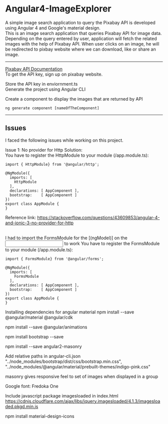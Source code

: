 # Angular4-ImageExplorer
A simple image search application to query the Pixabay API is developed using Angular 4 and Google's material design. 
<br>
This is an image search application that queries Pixabay API for image data. Depending on the query entered by user, application will fetch the related images with the help of Pixabay API. When user clicks on an image, he will be redirected to pixbay website where we can download, like or share an image.
<br>
<hr>
<a href="https://pixabay.com/api/docs/">Pixabay API Documentation</a>
<br>
To get the API key, sign up on pixabay website.

Store the API key in enviornment.ts
<br>
Generate the project using Angular CLI

Create a component to display the images that are returned by API

```
ng generate component [nameOfTheComponent]
```

<hr>
<h2>Issues</h2>
I faced the following issues while working on this project.

Issue 1: No provider for Http
Solution: <br>
You have to register the HttpModule to your module (/app.module.ts):

```
import { HttpModule} from '@angular/http';

@NgModule({
  imports: [
    HttpModule
  ],
  declarations: [ AppComponent ],
  bootstrap:    [ AppComponent ]
})
export class AppModule {
}
```

Reference link: https://stackoverflow.com/questions/43609853/angular-4-and-ionic-3-no-provider-for-http

<br>
 I had to import the FormsModule for the [(ngModel)] on the <input> to work
 You have to register the FormsModule to your module (/app.module.ts):

```
import { FormsModule} from '@angular/forms';

@NgModule({
  imports: [
    FormsModule
  ],
  declarations: [ AppComponent ],
  bootstrap:    [ AppComponent ]
})
export class AppModule {
}
```

Installing dependencies for angular material
npm install --save @angular/material @angular/cdk

npm install --save @angular/animations

npm install bootstrap --save

npm install --save angular2-masonry

Add relative paths in angular-cli.json
"../node_modules/bootstrap/dist/css/bootstrap.min.css",
        "../node_modules/@angular/material/prebuilt-themes/indigo-pink.css"

masonry gives responsive feel to set of images when displayed in a group

Google font: Fredoka One
<link href="https://fonts.googleapis.com/css?family=Fredoka+One" rel="stylesheet">

Include javascript package imagesloaded in index.html
https://cdnjs.cloudflare.com/ajax/libs/jquery.imagesloaded/4.1.3/imagesloaded.pkgd.min.js


npm install material-design-icons
